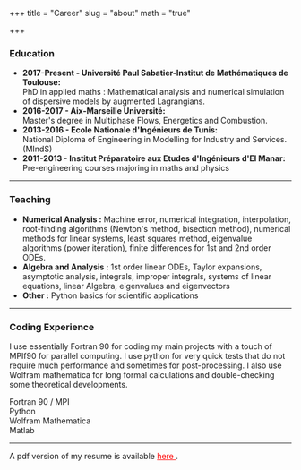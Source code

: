 +++
title = "Career"
slug = "about"
math = "true"

+++



### <i class="fas fa-graduation-cap"></i> Education 

- **<i class="far fa-calendar-alt"></i> 2017-Present - <i class="fas fa-map-marker-alt "></i> Université Paul Sabatier-Institut de Mathématiques de Toulouse:**  
PhD in applied maths : Mathematical analysis and numerical simulation of dispersive models by augmented Lagrangians.
- **<i class="far fa-calendar-alt"></i> 2016-2017 - <i class="fas fa-map-marker-alt "></i> Aix-Marseille Université:**  
Master's degree in Multiphase Flows, Energetics and Combustion.
- **<i class="far fa-calendar-alt"></i> 2013-2016 - <i class="fas fa-map-marker-alt "></i> Ecole Nationale d'Ingénieurs de Tunis:**  
National Diploma of Engineering in Modelling for Industry and Services. (MIndS)
- **<i class="far fa-calendar-alt"></i> 2011-2013 - <i class="fas fa-map-marker-alt "></i> Institut Préparatoire aux Etudes d'Ingénieurs d'El Manar:**  
Pre-engineering courses majoring in maths and physics


---

### <i class="fas fa-chalkboard-teacher"></i> Teaching
- **Numerical Analysis :**  Machine error, numerical integration, interpolation, root-finding algorithms (Newton's method, bisection method), numerical methods for linear systems, least squares method, eigenvalue algorithms (power iteration), finite differences for 1st and 2nd order ODEs.
- **Algebra and Analysis :** 1st order linear ODEs, Taylor expansions, asymptotic analysis, integrals, improper integrals, systems of linear equations, linear Algebra, eigenvalues and eigenvectors
- **Other :** Python basics for scientific applications

---

### <i class="fas fa-code"></i> Coding Experience 
I use essentially Fortran 90 for coding my main projects with a touch of MPIf90 for parallel computing. I use python for very quick tests that do not require much performance and sometimes for post-processing. I also use Wolfram mathematica for long formal calculations and double-checking some theoretical developments. 


<div class="containerskill">
  <div class="skills fortran">Fortran 90 / MPI  &nbsp &nbsp   </div> 
</div>
<div class="containerskill">
  <div class="skills python">Python  &nbsp &nbsp   </div>
</div>
<div class="containerskill">
  <div class="skills mathematica">Wolfram Mathematica  &nbsp &nbsp  </div>
</div>
<div class="containerskill">
  <div class="skills matlab">Matlab  &nbsp &nbsp  </div>
</div>

<p></p>

---

A pdf version of my resume is available <a href="Resume_dhaouadi.pdf" target="blank" style="color:#FF0000;"> here <i class="far fa-file-pdf"></i></a>.

